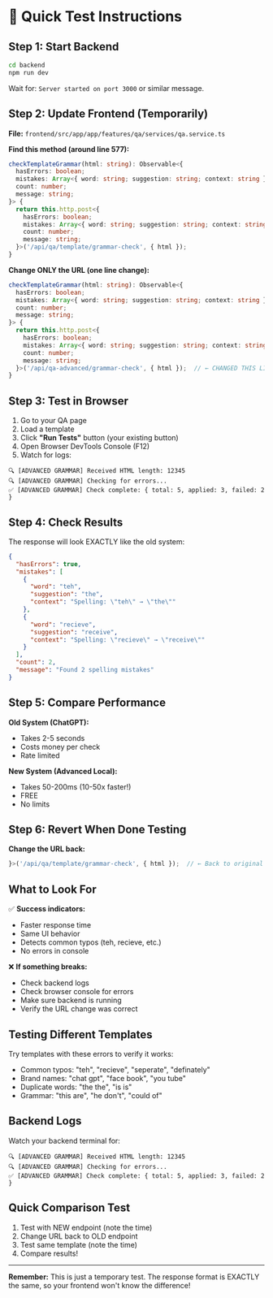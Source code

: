 # 🧪 Quick Test Instructions

## Step 1: Start Backend
```bash
cd backend
npm run dev
```

Wait for: `Server started on port 3000` or similar message.

## Step 2: Update Frontend (Temporarily)

**File:** `frontend/src/app/app/features/qa/services/qa.service.ts`

**Find this method (around line 577):**
```typescript
checkTemplateGrammar(html: string): Observable<{
  hasErrors: boolean;
  mistakes: Array<{ word: string; suggestion: string; context: string }>;
  count: number;
  message: string;
}> {
  return this.http.post<{
    hasErrors: boolean;
    mistakes: Array<{ word: string; suggestion: string; context: string }>;
    count: number;
    message: string;
  }>('/api/qa/template/grammar-check', { html });
}
```

**Change ONLY the URL (one line change):**
```typescript
checkTemplateGrammar(html: string): Observable<{
  hasErrors: boolean;
  mistakes: Array<{ word: string; suggestion: string; context: string }>;
  count: number;
  message: string;
}> {
  return this.http.post<{
    hasErrors: boolean;
    mistakes: Array<{ word: string; suggestion: string; context: string }>;
    count: number;
    message: string;
  }>('/api/qa-advanced/grammar-check', { html });  // ← CHANGED THIS LINE ONLY
}
```

## Step 3: Test in Browser

1. Go to your QA page
2. Load a template
3. Click **"Run Tests"** button (your existing button)
4. Open Browser DevTools Console (F12)
5. Watch for logs:

```
🔍 [ADVANCED GRAMMAR] Received HTML length: 12345
🔍 [ADVANCED GRAMMAR] Checking for errors...
✅ [ADVANCED GRAMMAR] Check complete: { total: 5, applied: 3, failed: 2 }
```

## Step 4: Check Results

The response will look EXACTLY like the old system:

```json
{
  "hasErrors": true,
  "mistakes": [
    {
      "word": "teh",
      "suggestion": "the",
      "context": "Spelling: \"teh\" → \"the\""
    },
    {
      "word": "recieve",
      "suggestion": "receive",
      "context": "Spelling: \"recieve\" → \"receive\""
    }
  ],
  "count": 2,
  "message": "Found 2 spelling mistakes"
}
```

## Step 5: Compare Performance

**Old System (ChatGPT):**
- Takes 2-5 seconds
- Costs money per check
- Rate limited

**New System (Advanced Local):**
- Takes 50-200ms (10-50x faster!)
- FREE
- No limits

## Step 6: Revert When Done Testing

**Change the URL back:**
```typescript
}>('/api/qa/template/grammar-check', { html });  // ← Back to original
```

## What to Look For

✅ **Success indicators:**
- Faster response time
- Same UI behavior
- Detects common typos (teh, recieve, etc.)
- No errors in console

❌ **If something breaks:**
- Check backend logs
- Check browser console for errors
- Make sure backend is running
- Verify the URL change was correct

## Testing Different Templates

Try templates with these errors to verify it works:
- Common typos: "teh", "recieve", "seperate", "definately"
- Brand names: "chat gpt", "face book", "you tube"
- Duplicate words: "the the", "is is"
- Grammar: "this are", "he don't", "could of"

## Backend Logs

Watch your backend terminal for:
```
🔍 [ADVANCED GRAMMAR] Received HTML length: 12345
🔍 [ADVANCED GRAMMAR] Checking for errors...
✅ [ADVANCED GRAMMAR] Check complete: { total: 5, applied: 3, failed: 2 }
```

## Quick Comparison Test

1. Test with NEW endpoint (note the time)
2. Change URL back to OLD endpoint
3. Test same template (note the time)
4. Compare results!

---

**Remember:** This is just a temporary test. The response format is EXACTLY the same, so your frontend won't know the difference!
